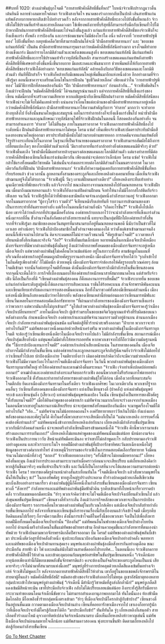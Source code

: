 ##บทที่ 1020: ต่างเผ่าพันธุ์บุกโจมตี
“กายสายฟ้าศักดิ์สิทธิ์ขั้นที่หก!”
ใบหน้าจ้าวเฟิงปรากฏแววตื่นเต้นยินดี
หลายช่วงลมหายใจต่อมา
จ้าวเฟิงสงบจิตใจ ขนาดของร่างกายกลับเป็นปกติ เส้นสายฟ้าแก่นแท้พลังรอบกายหายกลับเข้าไปอย่างรวดเร็ว
หลังจากกายสายฟ้าศักดิ์สิทธิ์ทะลวงไปยังขั้นที่หกแล้ว จ้าวเฟิงไม่ใช้ปราณที่แท้จริงและสายเลือดดวงตา ใช้เพียงพลังกายที่บริสุทธิ์ก็สามารถรับมือกับเซียนทั่วไปได้
ถ้าหากฝึกฝนกายสายฟ้าศักดิ์สิทธิ์อมตะไปจนถึงขั้นสูงแล้ว แก่นแท้กายสายฟ้าศักดิ์สิทธิ์ของจ้าวเฟิงก็จะยิ่งแข็งแกร่ง ทั้งพลัง การป้องกัน และการซ่อมแซมจะไม่มีช่องโหว่ใด
อนึ่ง หลังจากที่ ‘กายสายฟ้าปฐพีทอง’ ไปถึงขั้นที่หก กลยุทธ์เคล็ดวิชาที่สามารถฝึกฝนได้จะมี ‘ฝ่ามือสายฟ้าทลายนภา’ และ ‘ขอบเขตแก่นแท้อัสนี’ เป็นต้น
ฝ่ามือสายฟ้าทลายนภารุนแรงกว่าหมัดศักดิ์สิทธิ์อัสนีอย่างมาก แรงโจมตีทำลายล้างแข็งแกร่ง มีผลกำราบโลกมิติส่วนตัวและพลังเขตแดนสูงยิ่ง
ขอบเขตแก่นแท้อัสนี มีแก่นแท้พลังสายฟ้าศักดิ์สิทธิ์และการใช้ปราณแท้จริงวายุอัสนีเป็นหลัก สามารถสร้างเขตแดนแก่นแท้พลังสายฟ้าศักดิ์สิทธิ์ที่พิเศษอย่างยิ่งชั้นหนึ่งขึ้นรอบกาย มีผลสะกดและพันธนาการ ช่วยเพิ่มพลังให้กับกายสายฟ้าศักดิ์สิทธิ์ของจ้าวเฟิงได้อย่างมาก
‘ขอบเขตแก่นแท้อัสนี’ คล้ายคลึงกับกลวิธีของเขตแดนและโลกมิติส่วนตัว ทันทีที่ฝึกสำเร็จ จ้าวเฟิงก็คล้ายกับมีเขตแดนใหญ่เพิ่มขึ้นมาอีกแห่งหนึ่งด้วย
อีกอย่างตามที่จ้าวเฟิงรู้มา ตอนนี้เขาควรจะเตรียมเงื่อนไขในการฝึกฝน ‘ชุบชีวิตด้วยเลือด’ เพียงแต่ว่าใน ‘กายสายฟ้าปฐพีทอง’ ไม่มีวิธีการฝึกที่สอดคล้องกันนัก
“ฝึก ‘ฝ่ามือสายฟ้าทลายนภา’ ก่อนแล้วกัน…”
จ้าวเฟิงตัดสินใจ
ถึงแม้ว่าจะฝึกฝน ‘หมัดศักดิ์สิทธิ์อัสนี’ ได้จนสมบูรณ์นานแล้ว แต่จากกายศักดิ์สิทธิ์ที่แข็งแกร่งของเซียน
หมัดนี้ยากที่จะสร้างความเสียหาย หากเผชิญหน้ากับเซียนที่ฝึกฝนร่างกาย หมัดศักดิ์สิทธิ์อัสนีของจ้าวเฟิงน่าจะไม่เจ็บไม่คันเลยด้วยซ้ำ
แน่นอนว่าเงื่อนไขแต่ละด้านของฝ่ามือสายฟ้าทลายนภาอยู่เหนือกว่าหมัดศักดิ์สิทธิ์อัสนีมาก ฝ่ามือสายฟ้าทลายนภาให้ความสำคัญกับการ ‘ทำลาย’ มากกว่า จะทำลายล้างทุกสิ่งไป ยิ่งสิ่งนั้นขนาดใหญ่และสมบูรณ์ ผลในการทำลายล้างก็จะยิ่งแข็งแกร่งขึ้นไป
หนำซ้ำฝ่ามือสายฟ้าทลายนภาและคุณลักษณะวายุอัสนีธาตุไฟที่จ้าวเฟิงฝึกฝนในตอนนี้ ก็สอดคล้องกันอย่างยิ่ง จนสามารถสำแดงการ ‘ทำลาย’ ได้ไม่สิ้นสุด
ภายในมนตราอากาศ จ้าวเฟิงกดกายสายฟ้าศักดิ์สิทธิ์ลงไประดับหนึ่ง ฝึกฝนฝ่ามือสายฟ้าทลายนภาไม่หยุด
โครม แซ่ด!
เห็นเพียงจ้าวเฟิงสะบัดตราประทับฝ่ามือสีแดงทองขนาดใหญ่ออกมา ตราประทับฝ่ามือนับไม่ถ้วนรอบด้านขยายออก การกดดันจากแก่นแท้พลังที่ไร้รูปร่างกระเทือนไปในอากาศ
ในฐานะที่เป็นเจ้านายของมนตราอากาศ จ้าวเฟิงสามารถสัมผัสได้ถึงการเปลี่ยนแปลงใดๆ ของโลกมิติส่วนตัวแห่งนี้
‘มีแรงทำลายที่แกร่งกล้าอย่างยิ่งต่อเขตแดนมิติจริงๆ ด้วย!’
จ้าวเฟิงตื่นตะลึง
วิชาฝ่ามือนี้มีผลทำลายล้างรุนแรงต่อเขตแดนและโลกมิติส่วนตัว แต่แรงทำลายที่มีต่อกายศักดิ์สิทธิ์ของเซียนก็แข็งแกร่งเช่นเดียวกัน เพียงแต่น่าจะด้อยกว่าเล็กน้อย
โครม แซ่ด!
จ้าวเฟิงไม่กล้าใช้แรงทั้งหมดฝึกวิชาหมัด ไม่เช่นนั้นจะส่งผลกระทบต่อโลกมิติส่วนตัวในมนตราอากาศ
ในเวลาเดียวกันกับที่ฝึกฝน ‘ฝ่ามือสายฟ้าทลายนภา’ จ้าวเฟิงก็ทำความคุ้นเคยกับกายสายฟ้าศักดิ์สิทธิ์ขั้นที่หกเรียบร้อยแล้ว
ช่วงเวลานั้น ลูกหลานทั้งสามของตระกูลจีและเถี่ยหงหลิงต่างเคยมาเยี่ยม เมื่อเห็นจ้าวเฟิงเข้าฌานอยู่จึงไม่ได้รบกวน
“จ้าวเฟิงผู้นี้ วันๆ เอาแต่ฝึกตนอย่างเดียว!”
เถี่ยหงหลิงกระทืบเท้าอย่างฉุนเฉียวหน้าที่พักของจ้าวเฟิง แล้วจึงจากไป
ขณะเดินทางจากมณฑลหลิงไปยังมณฑลหลาน จ้าวเฟิงฝึกตน เมื่อมาถึงมณฑลหลานแล้ว จ้าวเฟิงก็ยังเอาแต่ปิดด่านฝึกตน จึงทำให้นางไม่มีโอกาสใกล้ชิดกับจ้าวเฟิงเลย
จนวันนี้ จ้าวเฟิงรู้สึกได้ว่าที่พักของเขามีพลังเจตจำนงกลุ่มหนึ่งกำลังรบกวนอยู่
จ้าวเฟิงออกมาจากในมนตราอากาศ
“ผู้อาวุโสจ้าว รวมตัว!”
จีเทียนหมิงรีบเอ่ยทันที
รบกวนการเข้าฌานของเขาเป็นการกระทำที่อันตรายอย่างยิ่ง แต่เรื่องในตอนนี้เร่งด่วนยิ่งนัก
“เกิดอะไรขึ้น?”
จ้าวเฟิงอึ้งไปเล็กน้อย
เขาจำได้ว่าหลังจากที่ประชุมเมื่อครั้งก่อน องค์ชายเก้าบอกเอาไว้ว่าจะนำกำลังทหารที่แข็งแกร่งส่วนหนึ่งมาจากที่อื่น
ขั้วอำนาจในสังกัดของกำลังทหารเหล่านี้ แทบจะเป็นกลุ่มที่ฝักใฝ่องค์ชายเก้าทั้งสิ้น
จากที่จ้าวเฟิงรู้มา สมาชิกของหอควันสมุทรที่มาสนามรบก็อยู่ที่มณฑลหลานพอดี นี่นับว่าเป็นข่าวที่ไม่เลวเลย อย่างน้อยๆ จ้าวเฟิงก็ปกป้องสมาชิกในขั้วอำนาจของตนเองได้
ทว่าตั้งแต่เขาเข้าฌานมาจนถึงตอนนี้ก็เพิ่งจะผ่านไปสามวัน คิดจะระดมพลก็ไม่น่ารวดเร็วขนาดนี้
“ศัตรูเข้ามาโจมตี!”
แววตาของจีเทียนหมิงทั้งฮึกเหิมและจริงจัง
“อ้อ?”
จ้าวเฟิงยิ้มแย้มเล็กน้อย
หลายหมื่นลี้นอกเมืองเจียเป่าคือเมืองมังกรจันทราที่มีพวกต่างเผ่าพันธุ์ตั้งมั่นอยู่
ถึงแม้ว่าศักยภาพทั้งหมดของเมืองมังกรจันทราจะอยู่เหนือเมืองเจียเป่า แต่พวกต่างเผ่าพันธุ์ไม่เคลื่อนไหวแม้แต่น้อย อยู่ในสภาวะตั้งรับ
ตามข้อมูลในแผนที่ บริเวณที่องค์ชายเก้าอยู่ทั้งหมดถูกฝ่ายศัตรูรุกรานอย่างหนัก เมืองมังกรจันทราเรียกได้ว่า ‘รุกล้ำเข้าไปในถิ่นศัตรูเพียงลำพัง’ ก็ไม่ผิดนัก
ด้วยเหตุนี้ เมืองมังกรจันทราจำต้องรอให้ศัตรูรอบบริเวณค่อยๆ ล้อมโจมตีเข้ามา จากนั้นจึงค่อยบุกโจมตีทั้งหมด
ดังนั้นเมืองมังกรจันทราถึงมีกำลังรบในขั้นเซียนสองคน
จากจุดนี้จะเห็นได้ว่า ภารกิจที่เบื้องบนมอบให้องค์ชายเก้าหนักหนาสาหัสมากขนาดไหน
แต่สำหรับจ้าวเฟิง นี่ถือเป็นเรื่องที่ดี
“เซียนต่างเผ่าพันธุ์สองคน ก็คือผลงานการรบสี่หมื่น!”
จ้าวเฟิงระบายยิ้ม
ขอบเขตแก่นก่อกำเนิดระดับสูงผู้หนึ่งได้ผลงานการรบสิบคะแนน ราชันได้ร้อยคะแนน ส่วนจักรพรรดิพันคะแนน และเซียนเทียบเท่ากับผลงานการรบสองหมื่นคะแนน
อีกทั้งในราชวงศ์ทั้งสองมีเซียนแค่ส่วนหนึ่ง เมืองแห่งหนึ่งมีเซียนถึงสองคนนับว่าหาได้ยากยิ่ง
พลังของเซียนเหล่านี้ย่อมอ่อนแอกว่าเซียนมารทมิฬและเซียนวั่นเหลยในการทดสอบคัดเลือกรัชทายาท
“ที่ผ่านมากำลังทหารของเมืองมังกรจันทราแข็งแกร่งกว่าพวกเรา แต่พวกมันกลับไม่บุกเข้ามา!”
“ดูไปแล้วพวกต่างเผ่าพันธุ์ของเมืองมังกรจันทราคงรู้ว่าเมืองเจียเป่าเปลี่ยนทหาร!”
ภายในเมืองเจียเป่า ผู้เข้าร่วมรบในขอบเขตจิตวิญญาณแท้จริงที่รับผิดชอบแนวหลังต่างถกกัน
กำแพงเมืองเจียเป่า องค์ชายเก้าและแม่ทัพจำนวนมากรวมตัวอยู่ด้านบน
ด้านนอกเมืองเจียเป่า กำลังทหารต่างเผ่าพันธุ์แน่นขนัด แผ่จิตต่อสู้ที่ชั่วร้ายน่าสะพรึงออกมา
“ฝ่าบาท พวกเราจะทำอย่างไรกันดี?”
แม่ทัพสองดาวหนึ่งคนเอ่ยด้วยสีหน้าเคร่งขรึม
พวกต่างเผ่าพันธุ์ในเมืองมังกรจันทราบุกโจมตี จะต้องรู้ว่าเซียนเพียงหนึ่งเดียวในเมืองเจียเป่าจากไปแล้ว
ไม่มีกำลังรบขั้นเซียน สถานการณ์เมืองเจียเป่าสุ่มเสี่ยงยิ่งนัก
แต่ขุนพลไม่มีคำสั่งให้ทหารถอยทัพ หากพวกเขาจากไปก็ถือว่ามีความผิดฐานหนีทัพ
“ใช้การปกป้องแทนการโจมตี!”
องค์ชายเก้าเอ่ยน้ำเสียงหนักแน่น
ในสายตาของคนอื่น เมืองเจียเป่าอาจไม่มีกำลังรบในขั้นเซียน แต่องค์ชายเก้าและลูกหลานตระกูลจีกลับรู้ชัดเจนยิ่งว่าจ้าวเฟิงไม่ด้อยไปกว่าเซียนทั่วไปเลย
ปกป้องเมืองง่าย โจมตียากยิ่งกว่า เดิมองค์ชายเก้าคิดว่าถึงจะมีความช่วยเหลือจากจ้าวเฟิงก็ไม่มีความหวังอะไรในการโจมตีเมืองมังกรจันทรา
ในวันนี้ พวกต่างเผ่าพันธุ์ของเมืองมังกรจันทราบุกมาทัพใหญ่ ทำให้องค์ชายเก้าและตาเฒ่าอิงตื่นตระหนก
“จ้าวเฟิง เจ้าอย่าเพิ่งปลดปล่อยพลังออกมา!”
ตาเฒ่าอิงและองค์ชายเก้าส่งกระแสจิตบอกจ้าวเฟิง
ตอนนี้พวกเขาไม่รีบร้อนเอาไพ่ตายอย่างจ้าวเฟิงออกมาใช้
ตั้งรับและทำลายกำลังทหารของต่างเผ่าพันธุ์ให้ได้ก่อน เมื่อถึงเวลาที่เหมาะสมจึงโจมตีกลับ ยึดเอาเมืองมังกรจันทรามาในครั้งเดียว
จ้าวเฟิงผงกศีรษะ ในเวลาเดียวกัน พวกเขาก็รู้จากคนอื่นๆ ว่าเซียนทั้งสองคนของเมืองมังกรจันทรา แบ่งเป็นเซียนขวงลี่ (บ้าคลั่ง) แห่งเผ่าพันธุ์มนุษย์จระเข้ และเซียนซุ่นอิ่ง (เสี้ยวเงา) แห่งเผ่าพันธุ์มนุษย์แมงป่อง
ในนั้น เซียนซุ่นอิ่งเป็นทหารของฝั่งศัตรู
“ตั้งรับแทนโจมตี?”
เมื่อได้ยินคำพูดขององค์ชายเก้า แม่ทัพจำนวนมากเกือบจะร่วงลงจากกำแพงเมือง
ในตอนนี้พวกเขาอยู่ในสถานกาณ์เสียเปรียบ น่าจะทุ่มเทพลังทั้งหมดป้องกันเมือง จะมาพูดเรื่องโจมตีได้อย่างไรกัน?
“เฮ้อ…”
แม่ทัพจำนวนไม่น้อยทอดถอนใจ องค์รัชทายาทเยาว์วัยเกินไปนัก ยังแบ่งแยกพลังของตนเองและศัตรูไม่ได้
ศึกในครั้งนี้พวกเขาอาจจะเสียเมืองก็เป็นได้
“แม่นางหงหลิง การรบครั้งนี้คงต้องพึ่งท่านแล้ว!”
แม่ทัพคนหนึ่งข้างกายเถี่ยหงหลิงเอ่ยกับนาง
เถี่ยหงหลิงมีกำลังรบขั้นปฐมเซียน บวกกับมีกำลังคนส่วนหนึ่ง น่าจะพอตรึงกำลังเซียนฝั่งตรงข้ามคนหนึ่งได้
“จ้าวเฟิง ศึกนี้พวกเรามาแข่งสร้างผลงานการรบกันเถอะ!”
เถี่ยหงหลิงไม่แยแสคำพูดของแม่ทัพคนนั้นแม้แต่น้อย นัยน์ตางามจ้องจ้าวเฟิงเป็นประกายแวววับ
สีหน้าแม่ทัพมืดทะมึนลง ทว่าเขาก็ไม่กล้าพูดอะไร กลับปรายตามองจ้าวเฟิงอย่างดูแคลน และหัวเราะเยาะในใจ
ยอดฝีมือต่างเผ่าพันธุ์ที่เฝ้าอารักขาทิศตะวันตกเฉียงเหนือไม่รู้ข้อมูลของราชวงศ์มากเท่าไหร่ ด้วยเหตุนี้วีรกรรมของจ้าวเฟิงในการทดสอบคัดเลือกรัชทายาท จึงมีคนจำนวนไม่มากนักที่ล่วงรู้
“ตกลง!”
จ้าวเฟิงตอบตกลงง่ายๆ
“ครั้งนี้ข้าจะไม่ออมมือหรอกนะ!”
เถี่ยหงหลิงยิ้มละมุน
ถึงแม้ว่าการประลองสามกระบวนท่าเมื่อคราวก่อนนางจะเสียเปรียบ
แต่เถี่ยหงหลิงคิดว่าหากสู้กันขึ้นมาจริงๆ คนที่แพ้จะเป็นจ้าวเฟิง
และวันนี้ก็เป็นโอกาสที่นางจะได้แสดงความสามารถต่อหน้าจ้าวเฟิง
โครม !
ทหารของศัตรูด้านหน้าต่างสั่นสะเทือนทันใด
“โจมตีเมืองเจียเป่า แล้วสับพวกมนุษย์ในนั้นให้เป็นชิ้นๆ ซะ!”
ในกองทัพศัตรู ชายสูงใหญ่รูปร่างประหลาด ทั่วร่างปกคลุมด้วยเกล็ดสีเขียวเข้ม ตะเบ็งเสียงอย่างกราดเกรี้ยว
ต่างเผ่าพันธุ์ผู้นี้ก็คือหนึ่งในกำลังรบขั้นเซียนของเมืองมังกรจันทรา เซียนขวงลี่
“สังหาร!”
กำลังทหารและแม่ทัพต่างเผ่าพันธุ์มืดฟ้ามัวดิน รุกคืบเข้ามาทั้งใบหน้าเกรี้ยวกราดบ้าคลั่ง ราวกับเมฆหมอกมืดทะมึน
“ฮ่าๆ พวกเจ้าคิดว่าข้าจะไม่โจมตีเมืองเจียเป่าจึงเปลี่ยนตัวเซียนไป แล้วส่งขุนพลขั้นปฐมเซียนมา!”
เซียนขวงลี่หัวเราะลั่น
ถึงแม้ว่าภารกิจหลักของพวกเขาจะเป็นการปกป้องเมืองมังกรจันทรา รอการเคลื่อนไหวของต่างเผ่าพันธุ์ในบริเวณใกล้เคียง
แต่เมืองเจียเป่ากลับย้ายกำลังรบขั้นเซียนออกไป หลังจากที่เขาและเซียนซุ่นอิ่งรายงานเรื่องนี้กับเบื้องบนแล้วจึงเข้าโจมตี
เมื่อรุกคืบยึดดินแดนไปเรื่อยๆ ก็อาจมีความเสี่ยง ดังนั้นการเข้าโจมตีในครั้งนี้ของพวกเขา จึงเป็นไปเพื่อสังหารยอดฝีมือทั้งหมดในเมืองเจียเป่าเท่านั้น
“ป้องกัน!”
แม่ทัพคนอื่นในฟากของเมืองเจียเป่าต่างโบยบินออกไป ด้านหนึ่งตรึงกำลังคนในขั้นแม่ทัพของฝ่ายตรงข้าม อีกด้านควบคุมชี้แนะกำลังทหารที่ตนเองนำทัพด้วย
จ้าวเฟิงบินตามพวกจักรพรรดิเกล็ดปีศาจออกมา
บึ้ม โครม!
แม่ทัพของต่างเผ่าพันธุ์พลันบี้เข้ามา ประหนึ่งสัตว์อสูรที่บ้าคลั่งตัวหนึ่ง พุ่งปะทะกับแนวป้องกันของเมืองเจียเป่าอย่างบ้าคลั่ง
พลทหารและแม่ทัพของเมืองเจียเป่าต้านทานสุดแรง มนุษย์และต่างเผ่าพันธุ์ลงมือสังหารกันอย่างดุเดือด
ขณะประมือกัน สายฟ้า น้ำ ไฟ และเหมันต์นับไม่ถ้วนสาดซัดออกไปรอบทิศ…
ในตอนนี้เอง จ้าวเฟิงกดกายสายฟ้าศักดิ์สิทธิ์ไว้ห้าส่วน และเข้าตะลุมบอนกับมนุษย์อสรพิษในขั้นปฐมเซียนตนหนึ่ง
“เจ้าเด็กน้อย อายุน้อยเพียงเท่านี้ก็มีขอบเขตพลังขั้นจักรพรรดิแล้ว คงจะต้องเป็นอัจฉริยะของตระกูลไหนเป็นแน่ เสียดายจริงๆ เจ้าไม่น่ามาที่สนามรบแห่งนี้เลย!”
มนุษย์งูที่ร่างกายปกคลุมด้วยเกล็ดสีแดงเข้มยิ้มอย่างเจ้าเล่ห์
จ้าวเฟิงไม่พูดอะไร หลังจากกดกายสายฟ้าศักดิ์สิทธิ์ไว้ห้าส่วน เขาก็อยู่ในขอบเขตพลังจักรพรรดิในสายตาผู้อื่นแล้ว
หมัดศักดิ์สิทธิ์อัสนี!
หมัดสองข้างของจ้าวเฟิงส่งออกไปไม่หยุด ภูเขาอัสนีธาตุทองหลายกลุ่มปะทะเข้าไปหามนุษย์งูต่างเผ่าพันธุ์
“เจ้าเด็กนี่ มีสำนึกรู้วิชาหมัดที่สูงส่งลึกล้ำนัก!”
มนุษย์งูเกล็ดสีแดงเข้มมีสีหน้าทะมึน
เขาที่ประมือกับจ้าวเฟิง กลับไม่ได้เปรียบเลยแม้แต่น้อย ถึงกระทั่งรู้สึกรับมือยาก กระบวนท่าของตนโดนเจ้าเด็กนี่ขัดขวาง ไม่สามารถสำแดงอานุภาพออกมาได้
ทันใดนั้นเอง ท้องฟ้ามืดมิดไกลลิบ มีไอเพลิงชั่วร้ายกลุ่มหนึ่งตรงเข้ามา
“ฮ่าๆ ที่เมืองเจียเป่ามีใครกล้าสู้กับข้าบ้าง!”
เซียนขวงลี่ยืนอยู่บนชั้นเมฆ กวาดตามองเมืองเจียเป่าด้านล่าง
เซียนที่คอยอารักขาเมืองจากไป เขาเองก็อยากรู้นักว่าที่เมืองเจียเป่าจะยังมีใครสู้กับเขาได้อีก
“มาประมือกับข้า!”
ทันทีทันใด จู่ๆ เถี่ยหงหลิงก็เสนอตัว สายเลือดทั่วร่างเผาไหม้ ดุจวงอาทิตย์เปล่งเจิดจ้าเหนือสนามรบ
เมื่อเห็นเถี่ยหงหลิงห้าวหาญเช่นนี้ แม่ทัพฝั่งเมืองเจียเป่าผ่อนลมหายใจเล็กน้อย แม่ทัพสามดาวสองคน พุ่งทะยานขึ้นฟ้า ติดตามเถี่ยหงหลิงไปต่อสู้กับคนกำลังรบขั้นเซียน
……………………..


[Go To Next Chapter]( ./258.md)
